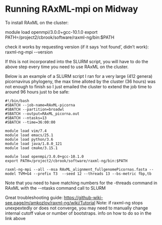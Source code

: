 # Running RAxML-mpi on Midway

To install RAxML on the cluster:

module load openmpi/3.0.0+gcc-10.1.0
export PATH=/project2/cbrook/software/raxml-ng/bin:$PATH

check it works by requesting version (if it says ‘not found’, didn’t work):
raxml-ng-mpi --version

If this is not incorporated into the SLURM script, you will have to do the
above step every time you need to use RAxML on the cluster. 

Below is an example of a SLURM script I ran for a very large (412 genera) 
picornavirus phylogeny, the max time alloted by the cluster (36 hours) was not
enough to finish so I just emailed the cluster to extend the job time to around
96 hours just to be safe: 

```
#!/bin/bash
#SBATCH --job-name=RAxML-picorna
#SBATCH --partition=broadwl
#SBATCH --output=RAxML_picorna.out
#SBATCH --ntasks=13
#SBATCH --time=36:00:00

module load vim/7.4
module load emacs/25.1
module load python/3.6
module load java/1.8.0_121
module load cmake/3.15.1

module load openmpi/3.0.0+gcc-10.1.0
export PATH=/project2/cbrook/software/raxml-ng/bin:$PATH

raxml-ng-mpi --all --msa RAxML_alignment_fullgenomePicornas.fasta --model TVM+G4 --prefix T3  --seed 12 --threads 13 --bs-metric fbp,tb
```

Note that you need to have matching numbers for the -threads command in RAxML with the --ntasks command
call to SLURM


Great troubleshooting guide: https://github-wiki-see.page/m/amkozlov/raxml-ng/wiki/Tutorial
Note: if raxml-ng stops unexpextedly or does not converge, you may need to manually change internal cutoff value or number of bootstraps. info on how to do so in the link above

